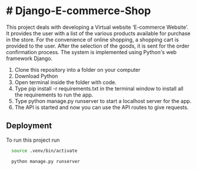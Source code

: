 # # Django-E-commerce-Shop
This project deals with developing a Virtual website ‘E-commerce Website’. It provides the user with a list of the various products available for
 purchase in the store. For the convenience of online shopping, a shopping cart is provided to the user. After the selection of the goods, it is
  sent for the order confirmation process. The system is implemented using Python's web framework Django.

1. Clone this repository into a folder on your computer
2. Download Python
3. Open terminal inside the folder with code.
4. Type pip install -r requirements.txt in the terminal window to install all the requirements to run the app.
5. Type python manage.py runserver to start a localhost server for the app.
6. The API is started and now you can use the API routes to give requests.

## Deployment

To run this project run

```bash
  source .venv/bin/activate
```
```bash
  python manage.py runserver

